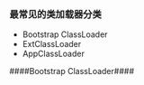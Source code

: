 ### 最常见的类加载器分类 ###
* Bootstrap ClassLoader
* ExtClassLoader
* AppClassLoader

####Bootstrap ClassLoader####